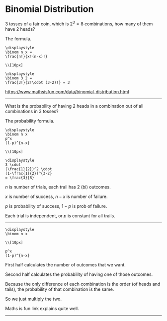 # Binomial Distribution

$3$ tosses of a fair coin,
which is $2^3=8$ combinations,
how many of them have $2$ heads?

The formula.

```meth
\displaystyle
\binom n x =
\frac{n!}{x!(n-x)!}

\\[10px]

\displaystyle
\binom 3 2 =
\frac{3!}{2!\cdot (3-2)!} = 3
```

https://www.mathsisfun.com/data/binomial-distribution.html

---

What is the probability
of having $2$ heads in a combination 
out of all combinations in $3$ tosses?

The probability formula.

```meth
\displaystyle
\binom n x
p^x
(1-p)^{n-x}

\\[10px]

\displaystyle
3 \cdot
(\frac{1}{2})^2 \cdot
(1-\frac{1}{2})^{3-2}
= \frac{3}{8}
```

$n$ is number of trials,
each trail has 2 (bi) outcomes.

$x$ is number of success,
$n-x$ is number of failure.

$p$ is probability of success,
$1-p$ is prob of failure.

Each trial is independent,
or $p$ is constant for all trails.

---

```meth
\displaystyle
\binom n x

\\[10px]

p^x
(1-p)^{n-x}
```

First half calculates
the number of outcomes
that we want.

Second half calculates
the probability of
having one of those outcomes.

Because the only difference
of each combination
is the order (of heads and tails),
the probability of that combination
is the same.

So we just multiply the two.

Maths is fun link explains quite well.

---

<link rel="stylesheet" href="https://cdn.jsdelivr.net/npm/katex@0.16.10/dist/katex.min.css" integrity="sha384-wcIxkf4k558AjM3Yz3BBFQUbk/zgIYC2R0QpeeYb+TwlBVMrlgLqwRjRtGZiK7ww" crossorigin="anonymous">
<script defer src="https://cdn.jsdelivr.net/npm/katex@0.16.10/dist/katex.min.js" integrity="sha384-hIoBPJpTUs74ddyc4bFZSM1TVlQDA60VBbJS0oA934VSz82sBx1X7kSx2ATBDIyd" crossorigin="anonymous"></script>
<script src="https://cainy19com.github.io/katex/format.js"><script>

